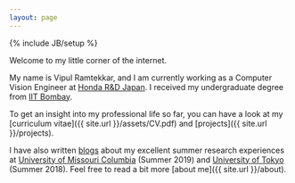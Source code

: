 ```yaml
---
layout: page
---
```

{% include JB/setup %}


Welcome to my little corner of the internet.

My name is Vipul Ramtekkar, and I am currently working as a Computer Vision Engineer at [Honda R&D Japan](https://www.honda.co.jp/RandD/). I received my undergraduate degree from [IIT Bombay](http://www.iitb.ac.in/).

To get an insight into my professional life so far, you can have a look at my [curriculum vitae]({{ site.url }}/assets/CV.pdf) and [projects]({{ site.url }}/projects).

I have also written [blogs]({{site.url}}/archive) about my excellent summer research experiences at [University of Missouri Columbia](missouri.edu
) (Summer 2019) and [University of Tokyo](https://www.u-tokyo.ac.jp/en) (Summer 2018). Feel free to read a bit more [about me]({{ site.url }}/about). 
